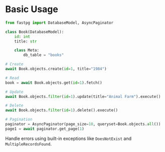 # Basic Usage

```python
from fastpg import DatabaseModel, AsyncPaginator

class Book(DatabaseModel):
    id: int
    title: str

    class Meta:
        db_table = "books"

# Create
await Book.objects.create(id=1, title="1984")

# Read
book = await Book.objects.get(id=1).fetch()

# Update
await Book.objects.filter(id=1).update(title="Animal Farm").execute()

# Delete
await Book.objects.filter(id=1).delete().execute()

# Pagination
paginator = AsyncPaginator(page_size=10, queryset=Book.objects.all())
page1 = await paginator.get_page(1)
```

Handle errors using built-in exceptions like `DoesNotExist` and
`MultipleRecordsFound`.

